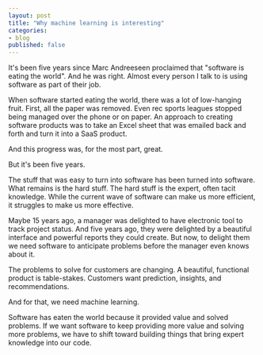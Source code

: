```yaml
---
layout: post
title: "Why machine learning is interesting"
categories:
- blog
published: false
---
```


It's been five years since Marc Andreeseen proclaimed that "software is eating the world". And he was right. Almost every person I talk to is using software as part of their job.

When software started eating the world, there was a lot of low-hanging fruit. First, all the paper was removed. Even rec sports leagues stopped being managed over the phone or on paper. An approach to creating software products was to take an Excel sheet that was emailed back and forth and turn it into a SaaS product.

And this progress was, for the most part, great.

But it's been five years.

The stuff that was easy to turn into software has been turned into software. What remains is the hard stuff. The hard stuff is the expert, often tacit knowledge. While the current wave of software can make us more efficient, it struggles to make us more effective.

Maybe 15 years ago, a manager was delighted to have electronic tool to track project status. And five years ago, they were delighted by a beautiful interface and powerful reports they could create. But now, to delight them we need software to anticipate problems before the manager even knows about it.

The problems to solve for customers are changing. A beautiful, functional product is table-stakes. Customers want prediction, insights, and recommendations.

And for that, we need machine learning.

Software has eaten the world because it provided value and solved problems. If we want software to keep providing more value and solving more problems, we have to shift toward building things that bring expert knowledge into our code.
